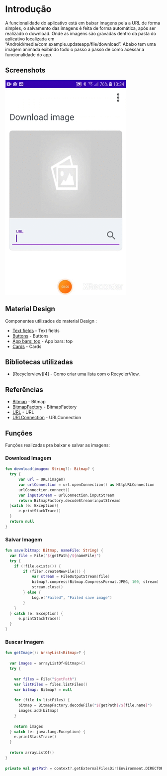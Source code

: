 # Introdução

A funcionalidade do aplicativo está em baixar imagens pela a URL de forma simples, o salvamento das imagens é feita de forma automática, após ser realizado o download. Onde as imagens são gravadas dentro da pasta do aplicativo localizada em “Android/media/com.example.updateapp/file/download”.
Abaixo tem uma imagem animada exibindo todo o passo a passo de como acessar a funcionalidade do app.

## Screenshots

![image1](screenshots/image_animada.gif "Gif animado")

## Material Design

Componentes utilizados do material Design :

- [Text fields](https://material.io/components/text-fields) - Text fields
- [Buttons][1] - Buttons
- [App bars: top][2] - App bars: top
- [Cards][3] - Cards

[1]: https://material.io/components/buttons
[2]: https://material.io/components/app-bars-top
[3]: https://material.io/components/cards

## Bibliotecas utilizadas

- [Recyclerview][4] - Como criar uma lista com o RecyclerView.

## Referências

- [Bitmap][5] - Bitmap
- [BitmapFactory][6] - BitmapFactory
- [URL][7] - URL
- [URLConnection][8] - URLConnection

[5]: https://developer.android.com/reference/android/graphics/Bitmap
[6]: https://developer.android.com/reference/android/graphics/BitmapFactory
[7]: https://developer.android.com/reference/java/net/URL
[8]: https://developer.android.com/reference/java/net/URLConnection

## Funções

Funções realizadas pra baixar e salvar as imagens:

### Download Imagem

```kotlin
fun download(imagem: String?): Bitmap? {
  try {
      var url = URL(imagem)
      var urlConnection = url.openConnection() as HttpURLConnection
      urlConnection.connect()
      var inputStream = urlConnection.inputStream
      return BitmapFactory.decodeStream(inputStream)
  }catch (e: Exception){
      e.printStackTrace()
  }
  return null
}
```

### Salvar Imagem

```kotlin
fun save(bitmap: Bitmap, nameFile: String) {
  var file = File("${getPath}/${nameFile}")
  try {
    if (!file.exists()) {
        if (file?.createNewFile()) {
            var stream = FileOutputStream(file)
            bitmap?.compress(Bitmap.CompressFormat.JPEG, 100, stream)
            stream.close()
        } else {
            Log.e("Failed", "Failed save image")
        }
    }
  } catch (e: Exception) {
      e.printStackTrace()
  }
}

```

### Buscar Imagem

```kotlin
fun getImage(): ArrayList<Bitmap>? {

  var images = arrayListOf<Bitmap>()
  try {

    var files = File("$getPath")
    var listFiles = files.listFiles()
    var bitmap: Bitmap? = null

    for (file in listFiles) {
      bitmap = BitmapFactory.decodeFile("${getPath}/${file.name}")
      images.add(bitmap)
    }

    return images
  } catch (e: java.lang.Exception) {
    e.printStackTrace()
  }

  return arrayListOf()
}

private val getPath = context?.getExternalFilesDir(Environment.DIRECTORY_DOWNLOADS)


```
